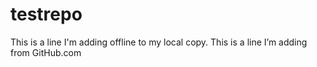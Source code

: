# testrepo
This is a line I'm adding offline to my local copy.
This is a line I’m adding from GitHub.com
